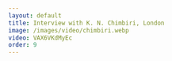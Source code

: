 ```yaml
---
layout: default
title: Interview with K. N. Chimbiri, London
image: /images/video/chimbiri.webp
video: VAX6VKdMyEc
order: 9
---
```

